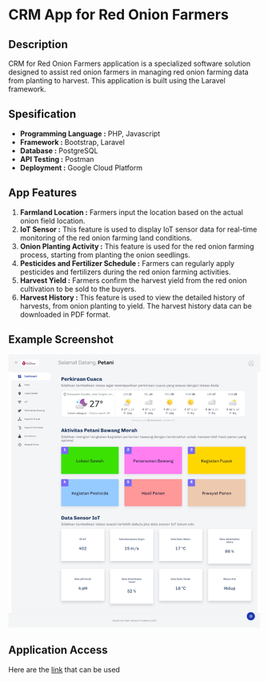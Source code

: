 # CRM App for Red Onion Farmers

## Description

CRM for Red Onion Farmers application is a specialized software solution designed to assist red onion farmers in managing red onion farming data from planting to harvest. This application is built using the Laravel framework.

## Spesification

- **Programming Language :** PHP, Javascript
- **Framework :** Bootstrap, Laravel
- **Database :** PostgreSQL
- **API Testing :** Postman
- **Deployment :** Google Cloud Platform

## App Features

1. **Farmland Location :** Farmers input the location based on the actual onion field location.
2. **IoT Sensor :** This feature is used to display IoT sensor data for real-time monitoring of the red onion farming land conditions.
3. **Onion Planting Activity :** This feature is used for the red onion farming process, starting from planting the onion seedlings.
4. **Pesticides and Fertilizer Schedule :** Farmers can regularly apply pesticides and fertilizers during the red onion farming activities.
5. **Harvest Yield :** Farmers confirm the harvest yield from the red onion cultivation to be sold to the buyers.
6. **Harvest History :** This feature is used to view the detailed history of harvests, from onion planting to yield. The harvest history data can be
downloaded in PDF format.

## Example Screenshot
<img src="https://github.com/ridhoabdi/portfolio/blob/main/images/readme-each-repository/crm-app-for-red-onion-farmer/CRM-Petani-Dashboard-Page.png" width="700" alt="Dashboard CRM App">

## Application Access 
Here are the [link](http://34.142.156.17:913/) that can be used
